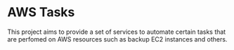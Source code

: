 # AWS Tasks

This project aims to provide a set of services to automate certain tasks that are perfomed on AWS resources such as backup EC2 instances and others.
